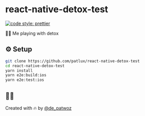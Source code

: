 # react-native-detox-test

[![code style: prettier](https://img.shields.io/badge/code_style-prettier-ff69b4.svg?style=flat-square)](https://github.com/prettier/prettier)

🤹‍♂️ Me playing with detox

## ⚙ Setup

```bash
git clone https://github.com/patlux/react-native-detox-test
cd react-native-detox-test
yarn install
yarn e2e:build:ios
yarn e2e:test:ios
```

## 👨‍💻

Created with 🔥 by [@de_patwoz](https://twitter.com/de_patwoz)
